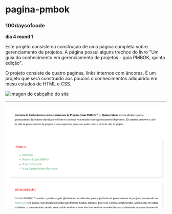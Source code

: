 # pagina-pmbok

### 100daysofcode ###

**dia 4 round 1**

Este projeto consiste na construção de uma página completa sobre gerenciamento de projetos. A página possui alguns trechos do livro "Um guia do conhecimento em gerenciamento de projetos - guia PMBOK, quinta edição".

O projeto consiste de quatro páginas, links internos com âncoras. É um projeto que será construido aos poucos o conhecimentos adiquirido em mesu estudos de HTML e CSS.

![imagen do cabçalho do site](página-pmbok-edit.png)

---

![imagen do cabçalho do site](pagina-pmbok2-edit.png)